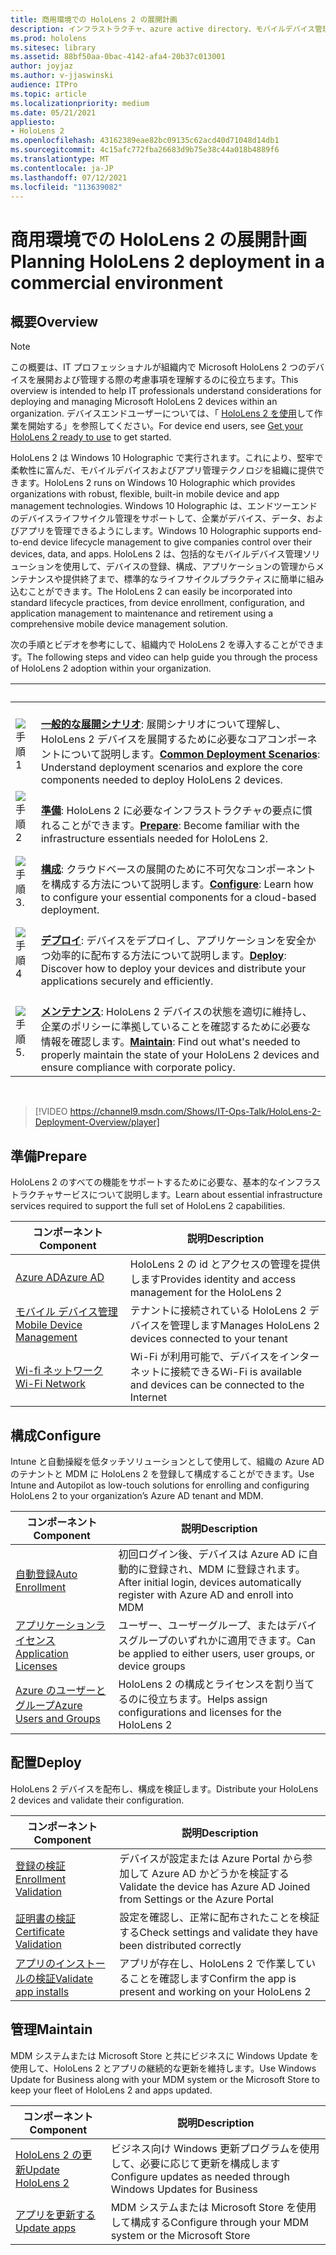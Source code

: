 ```yaml
---
title: 商用環境での HoloLens 2 の展開計画
description: インフラストラクチャ、azure active directory、モバイルデバイス管理など、エンタープライズ環境で HoloLens をデプロイおよび管理するための主要なニーズについて説明します。
ms.prod: hololens
ms.sitesec: library
ms.assetid: 88bf50aa-0bac-4142-afa4-20b37c013001
author: joyjaz
ms.author: v-jjaswinski
audience: ITPro
ms.topic: article
ms.localizationpriority: medium
ms.date: 05/21/2021
appliesto:
- HoloLens 2
ms.openlocfilehash: 43162389eae82bc09135c62acd40d71048d14db1
ms.sourcegitcommit: 4c15afc772fba26683d9b75e38c44a018b4889f6
ms.translationtype: MT
ms.contentlocale: ja-JP
ms.lasthandoff: 07/12/2021
ms.locfileid: "113639082"
---
```

# <a name="planning-hololens-2-deployment-in-a-commercial-environment"></a><span data-ttu-id="42864-103">商用環境での HoloLens 2 の展開計画</span><span class="sxs-lookup"><span data-stu-id="42864-103">Planning HoloLens 2 deployment in a commercial environment</span></span>

## <a name="overview"></a><span data-ttu-id="42864-104">概要</span><span class="sxs-lookup"><span data-stu-id="42864-104">Overview</span></span>

> [!NOTE]
> <span data-ttu-id="42864-105">この概要は、IT プロフェッショナルが組織内で Microsoft HoloLens 2 つのデバイスを展開および管理する際の考慮事項を理解するのに役立ちます。</span><span class="sxs-lookup"><span data-stu-id="42864-105">This overview is intended to help IT professionals understand considerations for deploying and managing Microsoft HoloLens 2 devices within an organization.</span></span> <span data-ttu-id="42864-106">デバイスエンドユーザーについては、「 [HoloLens 2 を使用](hololens2-setup.md)して作業を開始する」を参照してください。</span><span class="sxs-lookup"><span data-stu-id="42864-106">For device end users, see [Get your HoloLens 2 ready to use](hololens2-setup.md) to get started.</span></span>

<span data-ttu-id="42864-107">HoloLens 2 は Windows 10 Holographic で実行されます。これにより、堅牢で柔軟性に富んだ、モバイルデバイスおよびアプリ管理テクノロジを組織に提供できます。</span><span class="sxs-lookup"><span data-stu-id="42864-107">HoloLens 2 runs on Windows 10 Holographic which provides organizations with robust, flexible, built-in mobile device and app management technologies.</span></span> <span data-ttu-id="42864-108">Windows 10 Holographic は、エンドツーエンドのデバイスライフサイクル管理をサポートして、企業がデバイス、データ、およびアプリを管理できるようにします。</span><span class="sxs-lookup"><span data-stu-id="42864-108">Windows 10 Holographic supports end-to-end device lifecycle management to give companies control over their devices, data, and apps.</span></span> <span data-ttu-id="42864-109">HoloLens 2 は、包括的なモバイルデバイス管理ソリューションを使用して、デバイスの登録、構成、アプリケーションの管理からメンテナンスや提供終了まで、標準的なライフサイクルプラクティスに簡単に組み込むことができます。</span><span class="sxs-lookup"><span data-stu-id="42864-109">The HoloLens 2 can easily be incorporated into standard lifecycle practices, from device enrollment, configuration, and application management to maintenance and retirement using a comprehensive mobile device management solution.</span></span>

<span data-ttu-id="42864-110">次の手順とビデオを参考にして、組織内で HoloLens 2 を導入することができます。</span><span class="sxs-lookup"><span data-stu-id="42864-110">The following steps and video can help guide you through the process of HoloLens 2 adoption within your organization.</span></span>

| &nbsp; | &nbsp; |
|--|--|
| ![手順 1](images/1green.png)| <br/> <span data-ttu-id="42864-112">**[一般的な展開シナリオ](hololens-requirements.md)**: 展開シナリオについて理解し、HoloLens 2 デバイスを展開するために必要なコアコンポーネントについて説明します。</span><span class="sxs-lookup"><span data-stu-id="42864-112">**[Common Deployment Scenarios](hololens-requirements.md)**: Understand deployment scenarios and explore the core components needed to deploy HoloLens 2 devices.</span></span> |
| ![手順 2](images/2green.png)| <br/> <span data-ttu-id="42864-114">**[準備](#prepare)**: HoloLens 2 に必要なインフラストラクチャの要点に慣れることができます。</span><span class="sxs-lookup"><span data-stu-id="42864-114">**[Prepare](#prepare)**: Become familiar with the infrastructure essentials needed for HoloLens 2.</span></span> |
| ![手順 3.](images/3green.png) | <br/> <span data-ttu-id="42864-116">**[構成](#configure)**: クラウドベースの展開のために不可欠なコンポーネントを構成する方法について説明します。</span><span class="sxs-lookup"><span data-stu-id="42864-116">**[Configure](#configure)**: Learn how to configure your essential components for a cloud-based deployment.</span></span> |
| ![手順 4](images/4green.png) | <br/> <span data-ttu-id="42864-118">**[デプロイ](#deploy)**: デバイスをデプロイし、アプリケーションを安全かつ効率的に配布する方法について説明します。</span><span class="sxs-lookup"><span data-stu-id="42864-118">**[Deploy](#deploy)**: Discover how to deploy your devices and distribute your applications securely and efficiently.</span></span> |
| ![手順 5.](images/5green.png) | <br/> <span data-ttu-id="42864-120">**[メンテナンス](#maintain)**: HoloLens 2 デバイスの状態を適切に維持し、企業のポリシーに準拠していることを確認するために必要な情報を確認します。</span><span class="sxs-lookup"><span data-stu-id="42864-120">**[Maintain](#maintain)**: Find out what's needed to properly maintain the state of your HoloLens 2 devices and ensure compliance with corporate policy.</span></span> |

<br/>

> [!VIDEO https://channel9.msdn.com/Shows/IT-Ops-Talk/HoloLens-2-Deployment-Overview/player]

## <a name="prepare"></a><span data-ttu-id="42864-121">準備</span><span class="sxs-lookup"><span data-stu-id="42864-121">Prepare</span></span>

<span data-ttu-id="42864-122">HoloLens 2 のすべての機能をサポートするために必要な、基本的なインフラストラクチャサービスについて説明します。</span><span class="sxs-lookup"><span data-stu-id="42864-122">Learn about essential infrastructure services required to support the full set of HoloLens 2 capabilities.</span></span>

| <span data-ttu-id="42864-123">コンポーネント</span><span class="sxs-lookup"><span data-stu-id="42864-123">Component</span></span> | <span data-ttu-id="42864-124">説明</span><span class="sxs-lookup"><span data-stu-id="42864-124">Description</span></span> |
|-----------|------------|
| [<span data-ttu-id="42864-125">Azure AD</span><span class="sxs-lookup"><span data-stu-id="42864-125">Azure AD</span></span>](hololens-identity.md) | <span data-ttu-id="42864-126">HoloLens 2 の id とアクセスの管理を提供します</span><span class="sxs-lookup"><span data-stu-id="42864-126">Provides identity and access management for the HoloLens 2</span></span>  |
| [<span data-ttu-id="42864-127">モバイル デバイス管理</span><span class="sxs-lookup"><span data-stu-id="42864-127">Mobile Device Management</span></span>](hololens-mdm-configure.md)| <span data-ttu-id="42864-128">テナントに接続されている HoloLens 2 デバイスを管理します</span><span class="sxs-lookup"><span data-stu-id="42864-128">Manages HoloLens 2 devices connected to your tenant</span></span>  |
| [<span data-ttu-id="42864-129">Wi-fi ネットワーク</span><span class="sxs-lookup"><span data-stu-id="42864-129">Wi-Fi Network</span></span>](hololens-commercial-infrastructure.md)| <span data-ttu-id="42864-130">Wi-Fi が利用可能で、デバイスをインターネットに接続できる</span><span class="sxs-lookup"><span data-stu-id="42864-130">Wi-Fi is available and devices can be connected to the Internet</span></span>  |

## <a name="configure"></a><span data-ttu-id="42864-131">構成</span><span class="sxs-lookup"><span data-stu-id="42864-131">Configure</span></span>

<span data-ttu-id="42864-132">Intune と自動操縦を低タッチソリューションとして使用して、組織の Azure AD のテナントと MDM に HoloLens 2 を登録して構成することができます。</span><span class="sxs-lookup"><span data-stu-id="42864-132">Use Intune and Autopilot as low-touch solutions for enrolling and configuring HoloLens 2 to your organization’s Azure AD tenant and MDM.</span></span>

| <span data-ttu-id="42864-133">コンポーネント</span><span class="sxs-lookup"><span data-stu-id="42864-133">Component</span></span> | <span data-ttu-id="42864-134">説明</span><span class="sxs-lookup"><span data-stu-id="42864-134">Description</span></span> |
|-----------|------------|
| [<span data-ttu-id="42864-135">自動登録</span><span class="sxs-lookup"><span data-stu-id="42864-135">Auto Enrollment</span></span>](hololens-enroll-mdm.md#auto-enrollment-in-mdm) | <span data-ttu-id="42864-136">初回ログイン後、デバイスは Azure AD に自動的に登録され、MDM に登録されます。</span><span class="sxs-lookup"><span data-stu-id="42864-136">After initial login, devices automatically register with Azure AD and enroll into MDM</span></span>  |
| [<span data-ttu-id="42864-137">アプリケーションライセンス</span><span class="sxs-lookup"><span data-stu-id="42864-137">Application Licenses</span></span>](hololens2-cloud-connected-configure.md#application-licenses)| <span data-ttu-id="42864-138">ユーザー、ユーザーグループ、またはデバイスグループのいずれかに適用できます。</span><span class="sxs-lookup"><span data-stu-id="42864-138">Can be applied to either users, user groups, or device groups</span></span>  |
| [<span data-ttu-id="42864-139">Azure のユーザーとグループ</span><span class="sxs-lookup"><span data-stu-id="42864-139">Azure Users and Groups</span></span>](hololens2-cloud-connected-configure.md#azure-users-and-groups) | <span data-ttu-id="42864-140">HoloLens 2 の構成とライセンスを割り当てるのに役立ちます。</span><span class="sxs-lookup"><span data-stu-id="42864-140">Helps assign configurations and licenses for the HoloLens 2</span></span>  |

## <a name="deploy"></a><span data-ttu-id="42864-141">配置</span><span class="sxs-lookup"><span data-stu-id="42864-141">Deploy</span></span>

<span data-ttu-id="42864-142">HoloLens 2 デバイスを配布し、構成を検証します。</span><span class="sxs-lookup"><span data-stu-id="42864-142">Distribute your HoloLens 2 devices and validate their configuration.</span></span> 

| <span data-ttu-id="42864-143">コンポーネント</span><span class="sxs-lookup"><span data-stu-id="42864-143">Component</span></span> | <span data-ttu-id="42864-144">説明</span><span class="sxs-lookup"><span data-stu-id="42864-144">Description</span></span> |
|-----------|------------|
| [<span data-ttu-id="42864-145">登録の検証</span><span class="sxs-lookup"><span data-stu-id="42864-145">Enrollment Validation</span></span>](hololens2-corp-connected-deploy.md#enrollment-validation) | <span data-ttu-id="42864-146">デバイスが設定または Azure Portal から参加して Azure AD かどうかを検証する</span><span class="sxs-lookup"><span data-stu-id="42864-146">Validate the device has Azure AD Joined from Settings or the Azure Portal</span></span> |
| [<span data-ttu-id="42864-147">証明書の検証</span><span class="sxs-lookup"><span data-stu-id="42864-147">Certificate Validation</span></span>](hololens2-corp-connected-deploy.md#wi-fi-certificate-validation) | <span data-ttu-id="42864-148">設定を確認し、正常に配布されたことを検証する</span><span class="sxs-lookup"><span data-stu-id="42864-148">Check settings and validate they have been distributed correctly</span></span> |
| [<span data-ttu-id="42864-149">アプリのインストールの検証</span><span class="sxs-lookup"><span data-stu-id="42864-149">Validate app installs</span></span>](hololens2-corp-connected-deploy.md#validate-lob-app-install) | <span data-ttu-id="42864-150">アプリが存在し、HoloLens 2 で作業していることを確認します</span><span class="sxs-lookup"><span data-stu-id="42864-150">Confirm the app is present and working on your HoloLens 2</span></span> |

## <a name="maintain"></a><span data-ttu-id="42864-151">管理</span><span class="sxs-lookup"><span data-stu-id="42864-151">Maintain</span></span>

<span data-ttu-id="42864-152">MDM システムまたは Microsoft Store と共にビジネスに Windows Update を使用して、HoloLens 2 とアプリの継続的な更新を維持します。</span><span class="sxs-lookup"><span data-stu-id="42864-152">Use Windows Update for Business along with your MDM system or the Microsoft Store to keep your fleet of HoloLens 2 and apps updated.</span></span>

| <span data-ttu-id="42864-153">コンポーネント</span><span class="sxs-lookup"><span data-stu-id="42864-153">Component</span></span> | <span data-ttu-id="42864-154">説明</span><span class="sxs-lookup"><span data-stu-id="42864-154">Description</span></span> |
|-----------|------------|
| [<span data-ttu-id="42864-155">HoloLens 2 の更新</span><span class="sxs-lookup"><span data-stu-id="42864-155">Update HoloLens 2</span></span>](hololens-updates.md) | <span data-ttu-id="42864-156">ビジネス向け Windows 更新プログラムを使用して、必要に応じて更新を構成します</span><span class="sxs-lookup"><span data-stu-id="42864-156">Configure updates as needed through Windows Updates for Business</span></span> |
| [<span data-ttu-id="42864-157">アプリを更新する</span><span class="sxs-lookup"><span data-stu-id="42864-157">Update apps</span></span>](app-deploy-overview.md) | <span data-ttu-id="42864-158">MDM システムまたは Microsoft Store を使用して構成する</span><span class="sxs-lookup"><span data-stu-id="42864-158">Configure through your MDM system or the Microsoft Store</span></span>
